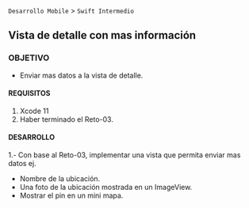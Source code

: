`Desarrollo Mobile` > `Swift Intermedio` 

## Vista de detalle con mas información

### OBJETIVO

- Enviar mas datos a la vista de detalle.

#### REQUISITOS

1. Xcode 11
2. Haber terminado el Reto-03.

#### DESARROLLO

1.- Con base al Reto-03, implementar una vista que permita enviar mas datos ej.

- Nombre de la ubicación.
- Una foto de la ubicación mostrada en un ImageView.
- Mostrar el pin en un mini mapa.

